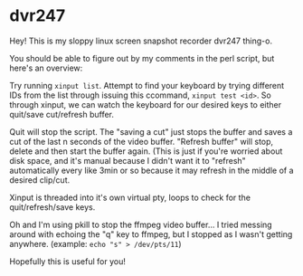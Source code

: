 # dvr247

Hey! This is my sloppy linux screen snapshot recorder dvr247 thing-o.

You should be able to figure out by my comments in the perl script, but here's an overview:

Try running `xinput list`.
Attempt to find your keyboard by trying different IDs from the list through issuing this ccommand, `xinput test <id>`.
So through xinput, we can watch the keyboard for our desired keys to either quit/save cut/refresh buffer.

Quit will stop the script.
The "saving a cut" just stops the buffer and saves a cut of the last n seconds of the video buffer.
"Refresh buffer" will stop, delete and then start the buffer again. (This is just if you're worried about disk space, and it's manual because I didn't want it to "refresh" automatically every like 3min or so because it may refresh in the middle of a desired clip/cut.

Xinput is threaded into it's own virtual pty, loops to check for the quit/refresh/save keys.

Oh and I'm using pkill to stop the ffmpeg video buffer... I tried messing around with echoing the "q" key to ffmpeg, but I stopped as I wasn't getting anywhere. (example: `echo "s" > /dev/pts/11`)

Hopefully this is useful for you!
